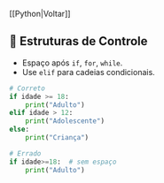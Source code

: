 [[Python|Voltar]]

## 📌 Estruturas de Controle

- Espaço após `if`, `for`, `while`.
- Use `elif` para cadeias condicionais.

```python
# Correto
if idade >= 18:
    print("Adulto")
elif idade > 12:
    print("Adolescente")
else:
    print("Criança")

# Errado
if idade>=18:  # sem espaço
    print("Adulto")
```
